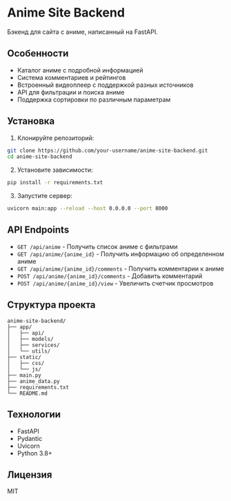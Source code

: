 # Anime Site Backend

Бэкенд для сайта с аниме, написанный на FastAPI.

## Особенности

- Каталог аниме с подробной информацией
- Система комментариев и рейтингов
- Встроенный видеоплеер с поддержкой разных источников
- API для фильтрации и поиска аниме
- Поддержка сортировки по различным параметрам

## Установка

1. Клонируйте репозиторий:
```bash
git clone https://github.com/your-username/anime-site-backend.git
cd anime-site-backend
```

2. Установите зависимости:
```bash
pip install -r requirements.txt
```

3. Запустите сервер:
```bash
uvicorn main:app --reload --host 0.0.0.0 --port 8000
```

## API Endpoints

- `GET /api/anime` - Получить список аниме с фильтрами
- `GET /api/anime/{anime_id}` - Получить информацию об определенном аниме
- `GET /api/anime/{anime_id}/comments` - Получить комментарии к аниме
- `POST /api/anime/{anime_id}/comments` - Добавить комментарий
- `POST /api/anime/{anime_id}/view` - Увеличить счетчик просмотров

## Структура проекта

```
anime-site-backend/
├── app/
│   ├── api/
│   ├── models/
│   ├── services/
│   └── utils/
├── static/
│   ├── css/
│   └── js/
├── main.py
├── anime_data.py
├── requirements.txt
└── README.md
```

## Технологии

- FastAPI
- Pydantic
- Uvicorn
- Python 3.8+

## Лицензия

MIT
